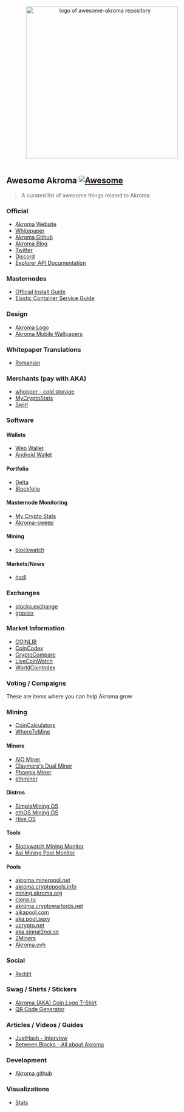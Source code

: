 <p align="center">
  <br>
  <img width="400" src="./akroma-awesome.svg" alt="logo of awesome-akroma repository">
  <br>
  <br>
</p>

## Awesome Akroma [![Awesome](https://cdn.rawgit.com/sindresorhus/awesome/d7305f38d29fed78fa85652e3a63e154dd8e8829/media/badge.svg)](https://github.com/sindresorhus/awesome)

> A curated list of awesome things related to Akroma.

### Official
- [Akroma Website](https://akroma.io/)
- [Whitepaper](http://bit.ly/2EMQ4E4)
- [Akroma Github](https://github.com/akroma-project/)
- [Akroma Blog](https://medium.com/akroma)
- [Twitter](https://twitter.com/akroma_io/)
- [Discord](https://discordapp.com/invite/KWC8wtT)
- [Explorer API Documentation](https://api.akroma.io/docs)

### Masternodes
- [Official Install Guide](http://bit.ly/2FHk2x6)
- [Elastic Container Service Guide](https://gist.github.com/p-s-dev/b417b1077553f66e4fe4b0bbc21d107e)

### Design
- [Akroma Logo](http://bit.ly/akroma-logo)
- [Akroma Mobile Wallpapers](http://bit.ly/akroma-mobile-wallpapers-01)

### Whitepaper Translations
- [Romanian](https://docs.google.com/document/d/13wSsvkiN0RXPY0gpgrDyqJ56uFv-XjplyZFcOwFqoF0)

### Merchants (pay with AKA)
- [whopper - cold storage](https://whopper.io/)
- [MyCryptoStats](https://mycryptostats.com)
- [Swirl](https://swirlpay.io/)

### Software

#### Wallets
- [Web Wallet](https://w.akroma.io/)
- [Android Wallet](https://play.google.com/store/apps/details?id=com.wallet.crypto.akroma&hl=en)

#### Portfolio
- [Delta](https://getdelta.io/)
- [Blockfolio](https://www.blockfolio.com/)

#### Masternode Monitoring
- [My Crypto Stats](https://mycryptostats.com/)
- [Akroma-sweep](https://github.com/p-s-dev/akroma-sweep)

#### Mining 
- [blockwatch](https://itunes.apple.com/app/blockwatch/id1265074035)

#### Markets/News
- [hodl](https://itunes.apple.com/us/app/hodl-real-time-cryptocurrency/id1253668876?mt=8)

### Exchanges
- [stocks.exchange](https://stocks.exchange/trade/AKA/BTC)
- [graviex](https://graviex.net/markets/akabtc)

### Market Information
- [COINLIB](https://coinlib.io/coin/AKA/Akroma)
- [CoinCodex](https://coincodex.com/crypto/akroma)
- [CryptoCompare](https://www.cryptocompare.com/coins/aka/overview)
- [LiveCoinWatch](https://www.livecoinwatch.com/price/Akroma-AKA)
- [WorldCoinIndex](https://www.worldcoinindex.com/coin/akroma)

### Voting / Compaigns
These are items where you can help Akroma grow

### Mining
- [CoinCalculators](https://www.coincalculators.io/coin.aspx?crypto=akroma-mining-calculator)
- [WhereToMine](https://www.wheretomine.io/coins/akroma.html)

#### Miners
- [AIO Miner](https://aiominer.com/)
- [Claymore's Dual Miner](https://bitcointalk.org/index.php?topic=1433925.0)
- [Phoenix Miner](https://bitcointalk.org/index.php?topic=2647654.0)
- [ethminer](https://github.com/ethereum-mining/ethminer)

#### Distros
- [SimpleMining OS](https://simplemining.net/)
- [ethOS Mining OS](http://ethosdistro.com)
- [Hive OS](https://hiveos.farm/)

#### Tools
- [Blockwatch Mining Monitor](https://itunes.apple.com/app/blockwatch/id1265074035)
- [Asi Mining Pool Monitor](https://asimpm.com/)

#### Pools
- [akroma.minerpool.net](http://akroma.minerpool.net)
- [akroma.cryptopools.info](http://akroma.cryptopools.info)
- [mining.akroma.org](http://mining.akroma.org)
- [clona.ru](http://clona.ru)
- [akroma.cryptowarlords.net](http://akroma.cryptowarlords.net)
- [aikapool.com](http://aikapool.com)
- [aka.pool.sexy](http://aka.pool.sexy)
- [ucrypto.net](https://ucrypto.net/pools/)
- [aka.signal2noi.se](http://aka.signal2noi.se)
- [2Miners](https://2miners.com/aka-mining-pool)
- [Akroma.ovh](http://www.akroma.ovh/)

### Social
- [Reddit](https://reddit.com/r/akroma/)

### Swag / Shirts / Stickers
- [Akroma (AKA) Coin Logo T-Shirt](https://www.amazon.com/dp/B07GHB5ZLC)
- [QR Code Generator](https://cwaqrgen.com/akroma)

### Articles / Videos / Guides
- [JustHash - Interview](https://justhash.me/interview-with-a-developer-eric-polerecky-founder-of-akroma/)
- [Between Blocks - All about Akroma](https://betweenblocks.org/topic/25/all-about-akroma)

### Development
- [Akroma github](https://github.com/akroma-project/)

### Visualizations
- [Stats](http://stats.akroma.io/)
